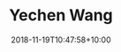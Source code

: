 ---
title: "Yechen Wang"
date: 2018-11-19T10:47:58+10:00
image: "images/team/avatar.jpg"
jobtitle: "Developer - DKU '22"
# linkedinurl: "https://www.linkedin.com/in/junkaiman"
# promoted: true
weight: 1
---